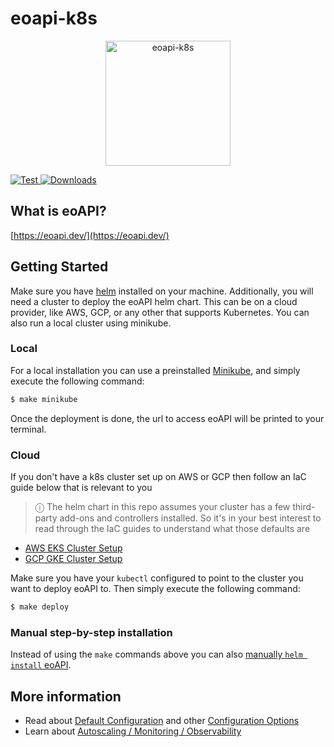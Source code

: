 # eoapi-k8s

<p align="center">
    <img height=200 src="https://raw.githubusercontent.com/developmentseed/eoapi-k8s/refs/heads/feature/icon/docs/eoapi-k8s.svg" alt="eoapi-k8s">
</p>
<p>
  <a href="https://github.com/developmentseed/eoapi-k8s/actions?query=workflow%3ACI" target="_blank">
      <img src="https://github.com/developmentseed/eoapi-k8s/actions/workflows/helm-tests.yml/badge.svg?branch=main" alt="Test">
  </a>
  <a href="https://github.com/developmentseed/eoapi-k8s/blob/main/LICENSE" target="_blank">
      <img src="https://img.shields.io/github/license/developmentseed/titiler.svg" alt="Downloads">
  </a>
</p>

## What is eoAPI?

[https://eoapi.dev/](https://eoapi.dev/)

## Getting Started

Make sure you have [helm](https://helm.sh/docs/intro/install/) installed on your machine.
Additionally, you will need a cluster to deploy the eoAPI helm chart. This can be on a cloud provider, like AWS, GCP, or any other that supports Kubernetes. You can also run a local cluster using minikube.

### Local

For a local installation you can use a preinstalled [Minikube](https://minikube.sigs.k8s.io/), and simply execute the following command:

```bash
$ make minikube
```

Once the deployment is done, the url to access eoAPI will be printed to your terminal.

### Cloud

If you don't have a k8s cluster set up on AWS or GCP then follow an IaC guide below that is relevant to you

> &#9432; The helm chart in this repo assumes your cluster has a few third-party add-ons and controllers installed. So
> it's in your best interest to read through the IaC guides to understand what those defaults are

* [AWS EKS Cluster Setup](./docs/aws-eks.md)
* [GCP GKE Cluster Setup](./docs/gcp-gke.md)

Make sure you have your `kubectl` configured to point to the cluster you want to deploy eoAPI to. Then simply execute the following command:

```bash
$ make deploy
```

### Manual step-by-step installation

Instead of using the `make` commands above you can also [manually `helm install` eoAPI](./docs/helm-install.md).


## More information

* Read about [Default Configuration](./docs/configuration.md#default-configuration) and
other [Configuration Options](./docs/configuration.md#additional-options)
* Learn about [Autoscaling / Monitoring / Observability](./docs/autoscaling.md)

